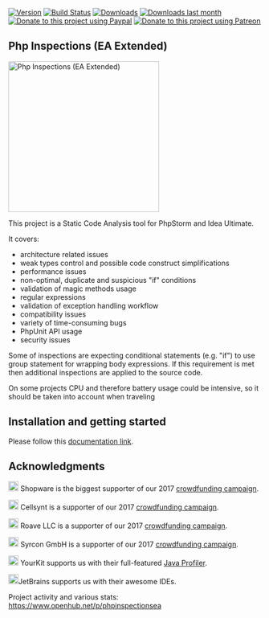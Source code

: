[![Version](http://phpstorm.espend.de/badge/7622/version)](https://plugins.jetbrains.com/plugin/7622)
[![Build Status](https://img.shields.io/travis/kalessil/phpinspectionsea.svg?branch=master)](https://travis-ci.org/kalessil/phpinspectionsea)
[![Downloads](http://phpstorm.espend.de/badge/7622/downloads)](https://plugins.jetbrains.com/plugin/7622)
[![Downloads last month](http://phpstorm.espend.de/badge/7622/last-month)](https://plugins.jetbrains.com/plugin/7622)
[![Donate to this project using Paypal](https://img.shields.io/badge/paypal-donate-yellow.svg)](https://www.paypal.me/VReznichenko)
[![Donate to this project using Patreon](https://img.shields.io/badge/patreon-donate-yellow.svg)](https://www.patreon.com/kalessil)

Php Inspections (EA Extended)
---
<img src="https://user-images.githubusercontent.com/47294/26991958-2a7ee9f4-4d65-11e7-8d60-f57ca8cbb46a.png" alt="Php Inspections (EA Extended)" height="300" />

This project is a Static Code Analysis tool for PhpStorm and Idea Ultimate.

It covers:
- architecture related issues
- weak types control and possible code construct simplifications
- performance issues
- non-optimal, duplicate and suspicious "if" conditions
- validation of magic methods usage
- regular expressions
- validation of exception handling workflow
- compatibility issues
- variety of time-consuming bugs
- PhpUnit API usage
- security issues

Some of inspections are expecting conditional statements (e.g. "if") to use group statement for wrapping body 
expressions. If this requirement is met then additional inspections are applied to the source code.

On some projects CPU and therefore battery usage could be intensive, so it should be taken into account when traveling


Installation and getting started
---
Please follow this [documentation link](docs/getting-started.md).

Acknowledgments
---

<a href="https://shopware.com/"><img src="https://de.shopware.com/media/image/shopware_logo_blue.png" alt="Shopware" height="20"></a> Shopware is the biggest supporter of our 2017 <a href="https://www.indiegogo.com/projects/php-inspections-ea-extended-a-code-analyzer-security#/">crowdfunding campaign</a>.

<a href="https://www.cellsynt.com"><img src="https://d22z914jmqt4fj.cloudfront.net/images/logo.gif" alt="Cellsynt" height="20"></a> Cellsynt is a supporter of our 2017 <a href="https://www.indiegogo.com/projects/php-inspections-ea-extended-a-code-analyzer-security#/">crowdfunding campaign</a>.

<a href="https://roave.com"><img src="https://roave.com/themes/ruby-on-roave/images/roave-logo-tiny.svg" alt="Roave" height="20"></a> Roave LLC is a supporter of our 2017 <a href="https://www.indiegogo.com/projects/php-inspections-ea-extended-a-code-analyzer-security#/">crowdfunding campaign</a>.

<a href="http://www.syrcon.com"><img src="http://www.syrcon.com/wp-content/uploads/2016/10/syrcon_Logo_web-Sr_dark.png" alt="Syrcon GmbH" height="20"></a> Syrcon GmbH is a supporter of our 2017 <a href="https://www.indiegogo.com/projects/php-inspections-ea-extended-a-code-analyzer-security#/">crowdfunding campaign</a>.

<a href="https://www.yourkit.com"><img src="https://www.yourkit.com/images/yklogo.png" alt="YourKit" height="20"></a> YourKit supports us with their full-featured [Java Profiler](https://www.yourkit.com/java/profiler/).

<a href="https://jetbrains.com"><img src="https://resources.jetbrains.com/assets/media/open-graph/jetbrains_250x250.png" alt="JetBrains" height="20"></a>JetBrains supports us with their awesome IDEs.

Project activity and various stats: https://www.openhub.net/p/phpinspectionsea
